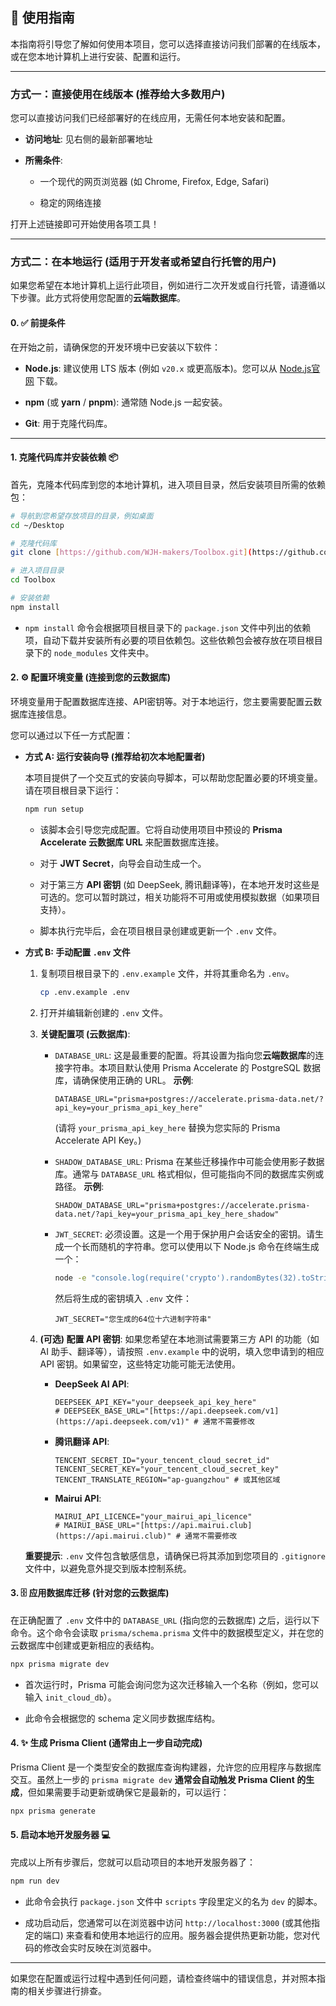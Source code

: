 ## 🚀 使用指南

本指南将引导您了解如何使用本项目，您可以选择直接访问我们部署的在线版本，或在您本地计算机上进行安装、配置和运行。

---

### 方式一：直接使用在线版本 (推荐给大多数用户)

您可以直接访问我们已经部署好的在线应用，无需任何本地安装和配置。

* **访问地址**: 见右侧的最新部署地址

* **所需条件**:

    * 一个现代的网页浏览器 (如 Chrome, Firefox, Edge, Safari)

    * 稳定的网络连接

打开上述链接即可开始使用各项工具！

---

### 方式二：在本地运行 (适用于开发者或希望自行托管的用户)

如果您希望在本地计算机上运行此项目，例如进行二次开发或自行托管，请遵循以下步骤。此方式将使用您配置的**云端数据库**。

#### 0. ✅ 前提条件

在开始之前，请确保您的开发环境中已安装以下软件：

* **Node.js**: 建议使用 LTS 版本 (例如 `v20.x` 或更高版本)。您可以从 [Node.js官网](https://nodejs.org/) 下载。

* **npm** (或 **yarn** / **pnpm**): 通常随 Node.js 一起安装。

* **Git**: 用于克隆代码库。

---

#### 1. 克隆代码库并安装依赖 📦

首先，克隆本代码库到您的本地计算机，进入项目目录，然后安装项目所需的依赖包：

```bash
# 导航到您希望存放项目的目录，例如桌面
cd ~/Desktop

# 克隆代码库
git clone [https://github.com/WJH-makers/Toolbox.git](https://github.com/WJH-makers/Toolbox.git)

# 进入项目目录
cd Toolbox

# 安装依赖
npm install

```

* `npm install` 命令会根据项目根目录下的 `package.json` 文件中列出的依赖项，自动下载并安装所有必要的项目依赖包。这些依赖包会被存放在项目根目录下的 `node_modules` 文件夹中。

#### 2. ⚙️ 配置环境变量 (连接到您的云数据库)

环境变量用于配置数据库连接、API密钥等。对于本地运行，您主要需要配置云数据库连接信息。

您可以通过以下任一方式配置：

* **方式 A: 运行安装向导 (推荐给初次本地配置者)**

  本项目提供了一个交互式的安装向导脚本，可以帮助您配置必要的环境变量。请在项目根目录下运行：

  ```bash
  npm run setup
  
  ```

    * 该脚本会引导您完成配置。它将自动使用项目中预设的 **Prisma Accelerate 云数据库 URL** 来配置数据库连接。

    * 对于 **JWT Secret**，向导会自动生成一个。

    * 对于第三方 **API 密钥** (如 DeepSeek, 腾讯翻译等)，在本地开发时这些是可选的。您可以暂时跳过，相关功能将不可用或使用模拟数据（如果项目支持）。

    * 脚本执行完毕后，会在项目根目录创建或更新一个 `.env` 文件。

* **方式 B: 手动配置 `.env` 文件**

    1. 复制项目根目录下的 `.env.example` 文件，并将其重命名为 `.env`。

       ```bash
       cp .env.example .env
       
       ```

    2. 打开并编辑新创建的 `.env` 文件。

    3. **关键配置项 (云数据库)**:

        * `DATABASE_URL`: 这是最重要的配置。将其设置为指向您**云端数据库**的连接字符串。本项目默认使用 Prisma Accelerate 的 PostgreSQL 数据库，请确保使用正确的 URL。
          **示例**:

          ```
          DATABASE_URL="prisma+postgres://accelerate.prisma-data.net/?api_key=your_prisma_api_key_here"
          
          ```

          (请将 `your_prisma_api_key_here` 替换为您实际的 Prisma Accelerate API Key。)

        * `SHADOW_DATABASE_URL`: Prisma 在某些迁移操作中可能会使用影子数据库。通常与 `DATABASE_URL` 格式相似，但可能指向不同的数据库实例或路径。
          **示例**:

          ```
          SHADOW_DATABASE_URL="prisma+postgres://accelerate.prisma-data.net/?api_key=your_prisma_api_key_here_shadow"
          
          ```

        * `JWT_SECRET`: 必须设置。这是一个用于保护用户会话安全的密钥。请生成一个长而随机的字符串。您可以使用以下 Node.js 命令在终端生成一个：

          ```bash
          node -e "console.log(require('crypto').randomBytes(32).toString('hex'))"
          
          ```

          然后将生成的密钥填入 `.env` 文件：

          ```
          JWT_SECRET="您生成的64位十六进制字符串"
          
          ```

    4. **(可选) 配置 API 密钥**:
       如果您希望在本地测试需要第三方 API 的功能（如 AI 助手、翻译等），请按照 `.env.example` 中的说明，填入您申请到的相应 API 密钥。如果留空，这些特定功能可能无法使用。

        * **DeepSeek AI API**:

          ```
          DEEPSEEK_API_KEY="your_deepseek_api_key_here"
          # DEEPSEEK_BASE_URL="[https://api.deepseek.com/v1](https://api.deepseek.com/v1)" # 通常不需要修改
          
          ```

        * **腾讯翻译 API**:

          ```
          TENCENT_SECRET_ID="your_tencent_cloud_secret_id"
          TENCENT_SECRET_KEY="your_tencent_cloud_secret_key"
          TENCENT_TRANSLATE_REGION="ap-guangzhou" # 或其他区域
          
          ```

        * **Mairui API**:

          ```
          MAIRUI_API_LICENCE="your_mairui_api_licence"
          # MAIRUI_BASE_URL="[https://api.mairui.club](https://api.mairui.club)" # 通常不需要修改
          
          ```

  **重要提示**: `.env` 文件包含敏感信息，请确保已将其添加到您项目的 `.gitignore` 文件中，以避免意外提交到版本控制系统。

#### 3. 🗄️ 应用数据库迁移 (针对您的云数据库)

在正确配置了 `.env` 文件中的 `DATABASE_URL` (指向您的云数据库) 之后，运行以下命令。这个命令会读取 `prisma/schema.prisma` 文件中的数据模型定义，并在您的云数据库中创建或更新相应的表结构。

```bash
npx prisma migrate dev

```

* 首次运行时，Prisma 可能会询问您为这次迁移输入一个名称（例如，您可以输入 `init_cloud_db`）。

* 此命令会根据您的 schema 定义同步数据库结构。

#### 4. ✨ 生成 Prisma Client (通常由上一步自动完成)

Prisma Client 是一个类型安全的数据库查询构建器，允许您的应用程序与数据库交互。虽然上一步的 `prisma migrate dev` **通常会自动触发 Prisma Client 的生成**，但如果需要手动更新或确保它是最新的，可以运行：

```bash
npx prisma generate

```

#### 5. 启动本地开发服务器 💻

完成以上所有步骤后，您就可以启动项目的本地开发服务器了：

```bash
npm run dev

```

* 此命令会执行 `package.json` 文件中 `scripts` 字段里定义的名为 `dev` 的脚本。

* 成功启动后，您通常可以在浏览器中访问 `http://localhost:3000` (或其他指定的端口) 来查看和使用本地运行的应用。服务器会提供热更新功能，您对代码的修改会实时反映在浏览器中。

---

如果您在配置或运行过程中遇到任何问题，请检查终端中的错误信息，并对照本指南的相关步骤进行排查。